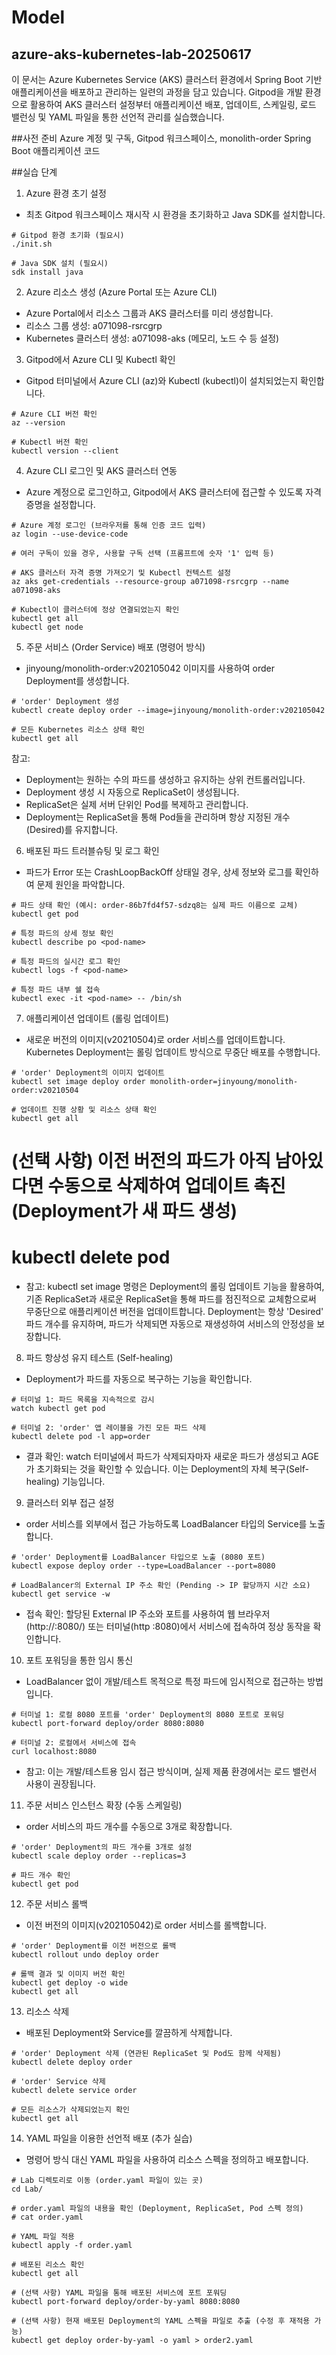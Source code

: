 # Model
## azure-aks-kubernetes-lab-20250617
이 문서는 Azure Kubernetes Service (AKS) 클러스터 환경에서 Spring Boot 기반 애플리케이션을 배포하고 관리하는 일련의 과정을 담고 있습니다.
Gitpod을 개발 환경으로 활용하여 AKS 클러스터 설정부터 애플리케이션 배포, 업데이트, 스케일링, 로드 밸런싱 및 YAML 파일을 통한 선언적 관리를 실습했습니다.





##사전 준비
Azure 계정 및 구독, Gitpod 워크스페이스, monolith-order Spring Boot 애플리케이션 코드

##실습 단계
1. Azure 환경 초기 설정
- 최초 Gitpod 워크스페이스 재시작 시 환경을 초기화하고 Java SDK를 설치합니다.
```
# Gitpod 환경 초기화 (필요시)
./init.sh

# Java SDK 설치 (필요시)
sdk install java
```
2. Azure 리소스 생성 (Azure Portal 또는 Azure CLI)
- Azure Portal에서 리소스 그룹과 AKS 클러스터를 미리 생성합니다.
- 리소스 그룹 생성: a071098-rsrcgrp
- Kubernetes 클러스터 생성: a071098-aks (메모리, 노드 수 등 설정)

3. Gitpod에서 Azure CLI 및 Kubectl 확인
- Gitpod 터미널에서 Azure CLI (az)와 Kubectl (kubectl)이 설치되었는지 확인합니다.
```
# Azure CLI 버전 확인
az --version

# Kubectl 버전 확인
kubectl version --client
```
4. Azure CLI 로그인 및 AKS 클러스터 연동
- Azure 계정으로 로그인하고, Gitpod에서 AKS 클러스터에 접근할 수 있도록 자격 증명을 설정합니다.
```
# Azure 계정 로그인 (브라우저를 통해 인증 코드 입력)
az login --use-device-code

# 여러 구독이 있을 경우, 사용할 구독 선택 (프롬프트에 숫자 '1' 입력 등)

# AKS 클러스터 자격 증명 가져오기 및 Kubectl 컨텍스트 설정
az aks get-credentials --resource-group a071098-rsrcgrp --name a071098-aks

# Kubectl이 클러스터에 정상 연결되었는지 확인
kubectl get all
kubectl get node
```
5. 주문 서비스 (Order Service) 배포 (명령어 방식)
- jinyoung/monolith-order:v202105042 이미지를 사용하여 order Deployment를 생성합니다.
```
# 'order' Deployment 생성
kubectl create deploy order --image=jinyoung/monolith-order:v202105042

# 모든 Kubernetes 리소스 상태 확인
kubectl get all
```
참고:  
- Deployment는 원하는 수의 파드를 생성하고 유지하는 상위 컨트롤러입니다.
- Deployment 생성 시 자동으로 ReplicaSet이 생성됩니다.
- ReplicaSet은 실제 서버 단위인 Pod를 복제하고 관리합니다.
- Deployment는 ReplicaSet을 통해 Pod들을 관리하며 항상 지정된 개수(Desired)를 유지합니다.

6. 배포된 파드 트러블슈팅 및 로그 확인
- 파드가 Error 또는 CrashLoopBackOff 상태일 경우, 상세 정보와 로그를 확인하여 문제 원인을 파악합니다.
```
# 파드 상태 확인 (예시: order-86b7fd4f57-sdzq8는 실제 파드 이름으로 교체)
kubectl get pod

# 특정 파드의 상세 정보 확인
kubectl describe po <pod-name>

# 특정 파드의 실시간 로그 확인
kubectl logs -f <pod-name>

# 특정 파드 내부 쉘 접속
kubectl exec -it <pod-name> -- /bin/sh
```
7. 애플리케이션 업데이트 (롤링 업데이트)
- 새로운 버전의 이미지(v20210504)로 order 서비스를 업데이트합니다. Kubernetes Deployment는 롤링 업데이트 방식으로 무중단 배포를 수행합니다.
```
# 'order' Deployment의 이미지 업데이트
kubectl set image deploy order monolith-order=jinyoung/monolith-order:v20210504

# 업데이트 진행 상황 및 리소스 상태 확인
kubectl get all
```
# (선택 사항) 이전 버전의 파드가 아직 남아있다면 수동으로 삭제하여 업데이트 촉진 (Deployment가 새 파드 생성)
# kubectl delete pod <old-pod-name>

- 참고: kubectl set image 명령은 Deployment의 롤링 업데이트 기능을 활용하여, 기존 ReplicaSet과 새로운 ReplicaSet을 통해 파드를 점진적으로 교체함으로써 무중단으로 애플리케이션 버전을 업데이트합니다. Deployment는 항상 'Desired' 파드 개수를 유지하며, 파드가 삭제되면 자동으로 재생성하여 서비스의 안정성을 보장합니다.

8. 파드 항상성 유지 테스트 (Self-healing)
- Deployment가 파드를 자동으로 복구하는 기능을 확인합니다.
```
# 터미널 1: 파드 목록을 지속적으로 감시
watch kubectl get pod

# 터미널 2: 'order' 앱 레이블을 가진 모든 파드 삭제
kubectl delete pod -l app=order
```
- 결과 확인: watch 터미널에서 파드가 삭제되자마자 새로운 파드가 생성되고 AGE가 초기화되는 것을 확인할 수 있습니다. 이는 Deployment의 자체 복구(Self-healing) 기능입니다.

9. 클러스터 외부 접근 설정
- order 서비스를 외부에서 접근 가능하도록 LoadBalancer 타입의 Service를 노출합니다.
```
# 'order' Deployment를 LoadBalancer 타입으로 노출 (8080 포트)
kubectl expose deploy order --type=LoadBalancer --port=8080

# LoadBalancer의 External IP 주소 확인 (Pending -> IP 할당까지 시간 소요)
kubectl get service -w
```
- 접속 확인: 할당된 External IP 주소와 포트를 사용하여 웹 브라우저(http://<EXTERNAL-IP>:8080/) 또는 터미널(http <EXTERNAL-IP>:8080)에서 서비스에 접속하여 정상 동작을 확인합니다.

10. 포트 포워딩을 통한 임시 통신
- LoadBalancer 없이 개발/테스트 목적으로 특정 파드에 임시적으로 접근하는 방법입니다.
```
# 터미널 1: 로컬 8080 포트를 'order' Deployment의 8080 포트로 포워딩
kubectl port-forward deploy/order 8080:8080

# 터미널 2: 로컬에서 서비스에 접속
curl localhost:8080
```
- 참고: 이는 개발/테스트용 임시 접근 방식이며, 실제 제품 환경에서는 로드 밸런서 사용이 권장됩니다.

11. 주문 서비스 인스턴스 확장 (수동 스케일링)
- order 서비스의 파드 개수를 수동으로 3개로 확장합니다.
```
# 'order' Deployment의 파드 개수를 3개로 설정
kubectl scale deploy order --replicas=3

# 파드 개수 확인
kubectl get pod
```
12. 주문 서비스 롤백
- 이전 버전의 이미지(v202105042)로 order 서비스를 롤백합니다.
```
# 'order' Deployment를 이전 버전으로 롤백
kubectl rollout undo deploy order

# 롤백 결과 및 이미지 버전 확인
kubectl get deploy -o wide
kubectl get all
```
13. 리소스 삭제
- 배포된 Deployment와 Service를 깔끔하게 삭제합니다.
```
# 'order' Deployment 삭제 (연관된 ReplicaSet 및 Pod도 함께 삭제됨)
kubectl delete deploy order

# 'order' Service 삭제
kubectl delete service order

# 모든 리소스가 삭제되었는지 확인
kubectl get all
```
14. YAML 파일을 이용한 선언적 배포 (추가 실습)
- 명령어 방식 대신 YAML 파일을 사용하여 리소스 스펙을 정의하고 배포합니다.
```
# Lab 디렉토리로 이동 (order.yaml 파일이 있는 곳)
cd Lab/

# order.yaml 파일의 내용을 확인 (Deployment, ReplicaSet, Pod 스펙 정의)
# cat order.yaml

# YAML 파일 적용
kubectl apply -f order.yaml

# 배포된 리소스 확인
kubectl get all

# (선택 사항) YAML 파일을 통해 배포된 서비스에 포트 포워딩
kubectl port-forward deploy/order-by-yaml 8080:8080

# (선택 사항) 현재 배포된 Deployment의 YAML 스펙을 파일로 추출 (수정 후 재적용 가능)
kubectl get deploy order-by-yaml -o yaml > order2.yaml
```
